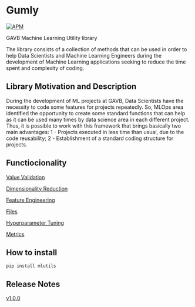 # **Gumly**

[![APM](https://img.shields.io/apm/l/python?style=plastic)](./LICENSE)


GAVB Machine Learning Utility library

The library consists of a collection of methods that can be used in order to help Data Scientists and Machine Learning Engineers during the development of Machine Learning applications seeking to reduce the time spent and complexity of coding.


## **Library Motivation and Description**

During the development of ML projects at GAVB, Data Scientists have the necessity to code some features for projects repeatedly. So, MLOps area identified the opportunity to create some standard functions that can help as it can be used many times by data science area in each different project.
Thus, it is possible to work with this framework that brings basically two main advantages: 
1 - Projects executed in less time than usual, due to the code reusability;
2 - Establishment of a standard coding structure for projects.

## **Functiocionality**

[Value Validation](./exercises/value_validation.ipynb)

[Dimensionality Reduction](./exercises/dimensionality_reduction.ipynb)

[Feature Engineering](./exercises/feature_engineering.ipynb)

[Files](./exercises/files.ipynb)

[Hyperparameter Tuning](./exercises/hyperparameter_tuning.ipynb)

[Metrics](./exercises/metrics.ipynb)


## **How to install**

```
pip install mlutils
```


## **Release Notes**

[v1.0.0](./CHANGELOG.md)
